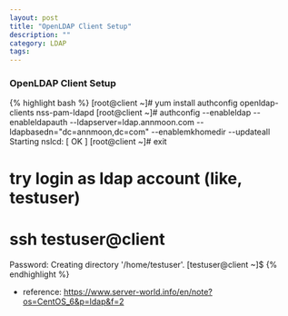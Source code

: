 ```yaml
---
layout: post
title: "OpenLDAP Client Setup"
description: ""
category: LDAP
tags:
---
```


### OpenLDAP Client Setup

{% highlight bash %}
[root@client ~]# yum install authconfig openldap-clients nss-pam-ldapd
[root@client ~]# authconfig --enableldap --enableldapauth --ldapserver=ldap.annmoon.com --ldapbasedn="dc=annmoon,dc=com" --enablemkhomedir --updateall
Starting nslcd:                          [  OK  ]
[root@client ~]# exit 

# try login as ldap account (like, testuser)

# ssh testuser@client
Password:
Creating directory '/home/testuser'.
[testuser@client ~]$
{% endhighlight %}

* reference: <https://www.server-world.info/en/note?os=CentOS_6&p=ldap&f=2>
